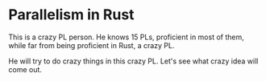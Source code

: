 # Parallelism in Rust

This is a crazy PL person. He knows 15 PLs, proficient in most of them, while far from being proficient in Rust, a crazy PL.

He will try to do crazy things in this crazy PL. Let's see what crazy idea will come out.
